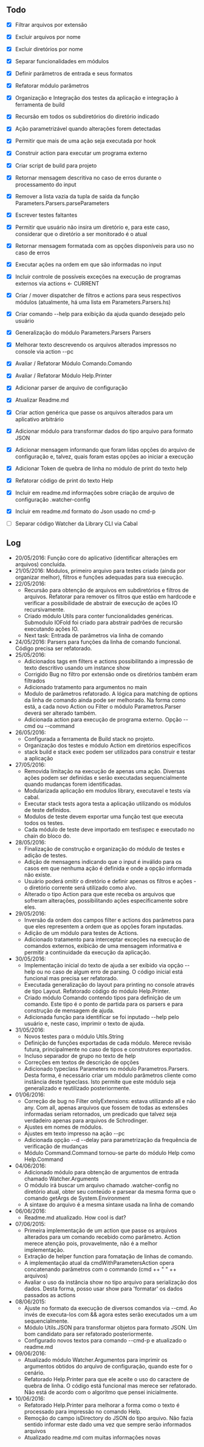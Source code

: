 ## Todo
- [x] Filtrar arquivos por extensão
- [x] Excluir arquivos por nome
- [x] Excluir diretórios por nome
- [x] Separar funcionalidades em módulos
- [x] Definir parâmetros de entrada e seus formatos
- [x] Refatorar módulo parâmetros
- [x] Organização e Integração dos testes da aplicação e integração à ferramenta de build
- [x] Recursão em todos os subdiretórios do diretório indicado
- [x] Ação parametrizável quando alterações forem detectadas
- [x] Permitir que mais de uma ação seja executada por hook
- [x] Construir action para executar um programa externo
- [x] Criar script de build para projeto
- [x] Retornar mensagem descritiva no caso de erros durante o processamento do input
- [x] Remover a lista vazia da tupla de saída da função Parameters.Parsers.parseParameters
- [x] Escrever testes faltantes
- [x] Permitir que usuário não insira um diretório e, para este caso, considerar que o diretório a ser monitorado é o atual
- [x] Retornar mensagem formatada com as opções disponíveis para uso no caso de erros
- [x] Executar ações na ordem em que são informadas no input
- [x] Incluir controle de possíveis exceções na execução de programas externos via actions <- CURRENT
- [x] Criar / mover dispatcher de filtros e actions para seus respectivos módulos (atualmente, há uma lista em Parameters.Parsers.hs)
- [x] Criar comando --help para exibição da ajuda quando desejado pelo usuário
- [x] Generalização do módulo Parameters.Parsers Parsers
- [x] Melhorar texto descrevendo os arquivos alterados impressos no console via action --pc
- [x] Avaliar / Refatorar Módulo Comando.Comando
- [x] Avaliar / Refatorar Módulo Help.Printer
- [x] Adicionar parser de arquivo de configuração
- [x] Atualizar Readme.md
- [x] Criar action genérica que passe os arquivos alterados para um aplicativo arbitrário
- [x] Adicionar módulo para transformar dados do tipo arquivo para formato JSON
- [x] Adicionar mensagem informando que foram lidas opções do arquivo de configuração e, talvez, quais foram estas opções ao iniciar a execução
- [x] Adicionar Token de quebra de linha no módulo de print do texto help
- [x] Refatorar código de print do texto Help
- [x] Incluir em readme.md informações sobre criação de arquivo de configuração .watcher-config
- [x] Incluir em readme.md formato do Json usado no cmd-p
- [ ] Separar código Watcher da Library CLI via Cabal


## Log
- 20/05/2016: Função core do aplicativo (identificar alterações em arquivos) concluída.
- 21/05/2016: Módulos, primeiro arquivo para testes criado (ainda por organizar melhor), filtros e funções adequadas para sua execução.
- 22/05/2016:
    - Recursão para obtenção de arquivos em subdiretórios e filtros de arquivos. Refatorar para remover os filtros que estão em hardcode e verificar a possibilidade de abstrair de execução de ações IO recursivamente.
    - Criado módulo Utils para conter funcionalidades genéricas. Submodulo IOFold foi criado para abstrair padrões de recursão executando ações IO.
    - Next task: Entrada de parâmetros via linha de comando
- 24/05/2016: Parsers para funções da linha de comando funcional. Código precisa ser refatorado.
- 25/05/2016:
    - Adicionados tags em filters e actions possibilitando a impressão de texto descritivo usando um instance show
    - Corrigido Bug no filtro por extensão onde os diretórios também eram filtrados
    - Adicionado tratamento para argumentos no main
    - Modulo de parâmetros refatorado. A lógica para matching de options da linha de comando ainda pode ser melhorado. Na forma como está, a cada novo Action ou Filter o módulo Parametros.Parser deverá ser alterado também.
    - Adicionada action para execução de programa externo. Opção --cmd ou --command
- 26/05/2016:
    - Configurada a ferramenta de Build stack no projeto.
    - Organização dos testes e módulo Action em diretórios específicos
    - stack build e stack exec podem ser utilizados para construir e testar a aplicação
- 27/05/2016:
    - Removida limitação na execução de apenas uma ação. Diversas ações podem ser definidas e serão executadas sequencialmente quando mudanças forem identificadas.
    - Modularizada aplicação em modulos library, executavel e tests via cabal.
    - Executar stack tests agora testa a aplicação utilizando os módulos de teste definidos.
    - Modulos de teste devem exportar uma função test que executa todos os testes.
    - Cada módulo de teste deve importado em test\spec e executado no chain do bloco do.
- 28/05/2016:
    - Finalização de construção e organização do módulo de testes e adição de testes.
    - Adição de mensagens indicando que o input é inválido para os casos em que nenhuma ação é definida e onde a opção informada não existe.
    - Usuário poderá omitir o diretório e definir apenas os filtros e ações - o diretório corrente será utilizado como alvo.
    - Alterado o tipo Action para que este receba os arquivos que sofreram alterações, possibilitando ações especificamente sobre eles.
- 29/05/2016:
    - Inversão da ordem dos campos filter e actions dos parâmetros para que eles representem a ordem que as opções foram inputadas.
    - Adição de um módulo para testes de Actions.
    - Adicionado tratamento para interceptar exceções na execução de comandos externos, exibicão de uma mensagem informativa e permitir a continuidade da execução da aplicação.
- 30/05/2016:
    - Implementação inicial do texto de ajuda a ser exibido via opção --help ou no caso de algum erro de parsing. O código inicial está funcional mas precisa ser refatorado.
    - Executada generalização do layout para printing no console através de tipo Layout. Refatorado código do módulo Help.Printer.
    - Criado módulo Comando contendo tipos para definição de um comando. Este tipo é o ponto de partida para os parsers e para construção de mensagem de ajuda.
    - Adicionada função para identificar se foi inputado --help pelo usuário e, neste caso, imprimir o texto de ajuda.
- 31/05/2016:
    - Novos testes para o módulo Utils.String
    - Definição de funções exportadas de cada módulo. Merece revisão futura, principalmente no caso de tipos e construtores exportados.
    - Incluso separador de grupo no texto de help
    - Correções em textos de descrição de opções
    - Adicionado typeclass Parameters no módulo Parametros.Parsers. Desta forma, é necessário criar um módulo parâmetros cliente como instância deste typeclass. Isto permite que este módulo seja generalizado e reutilizado posteriormente.
 - 01/06/2016:
    - Correção de bug no Filter onlyExtensions: estava utilizando all e não any. Com all, apenas arquivos que fossem de todas as extensões informadas seriam retornados, um predicado que talvez seja verdadeiro apenas para arquivos de Schrodinger.
    - Ajustes em nomes de módulos.
    - Ajustes em texto impresso na ação --pc
    - Adicionada opção --d --delay para parametrização da frequência de verificação de mudanças
    - Módulo Command.Command tornou-se parte do módulo Help como Help.Command
 - 04/06/2016:
    - Adicionado módulo para obtenção de argumentos de entrada chamado Watcher.Arguments
    - O módulo irá buscar um arquivo chamado .watcher-config no diretório atual, obter seu conteúdo e parsear da mesma forma que o comando getArgs de System.Environment
    - A sintaxe do arquivo é a mesma sintaxe usada na linha de comando
- 06/06/2016:
    - Readme.md atualizado. How cool is dat?
- 07/06/2015:
    - Primeira implementação de um action que passe os arquivos alterados para um comando recebido como parâmetro. Action merece atenção pois, provavelmente, não é a melhor implementação.
    - Extração de helper function para fomatação de linhas de comando.
    - A implementação atual da cmdWithParametersAction opera concatenando parâmetros com o commando (cmd ++ " " ++ arquivos)
    - Avaliar o uso da instância show no tipo arquivo para serialização dos dados. Desta forma, posso usar show para 'formatar' os dados passados as actions
- 08/06/2015:
    - Ajuste no formato da execução de diversos comandos via --cmd. Ao invés de executa-los com && agora estes serão executados um a um sequencialmente.
    - Módulo Utils.JSON para transformar objetos para formato JSON. Um bom candidato para ser refatorado posteriormente.
    - Configurado novos textos para comando --cmd-p e atualizado o readme.md
- 09/06/2016:
    - Atualizado módulo Watcher.Argumentos para imprimir os argumentos obtidos do arquivo de configuração, quando este for o cenário.
    - Refatorado Help.Printer para que ele aceite o uso do caractere de quebra de linha. O código está funcional mas merece ser refatorado. Não está de acordo com o algoritmo que pensei inicialmente.
- 10/06/2016:
    - Refatorado Help.Printer para melhorar a forma como o texto é processado para impressão no comando Help.
    - Remoção do campo isDirectory do JSON do tipo arquivo. Não fazia sentido informar este dado uma vez que sempre serão informados arquivos
    - Atualizado readme.md com muitas informações novas